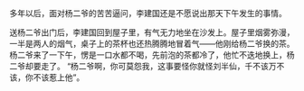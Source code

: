 多年以后，面对杨二爷的苦苦逼问，李建国还是不愿说出那天下午发生的事情。

送杨二爷出门后，李建国回到屋子里，有气无力地坐在沙发上。屋子里烟雾弥漫，一半是两人的烟气，桌子上的茶杯也还热腾腾地冒着气——他刚给杨二爷换的茶。杨二爷来了一下午，愣是一口水都不喝，先前泡的茶都冷了，他忙不迭地换上，杨二爷却要走了。 “杨二爷啊，你可莫怨我，这事要怪你就怪刘半仙，千不该万不该，你不该惹上他”。
